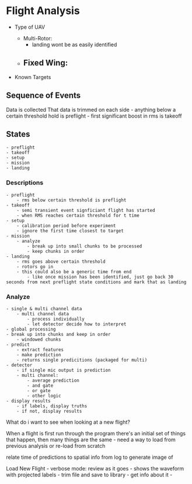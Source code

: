 # Flight Analysis


 - Type of UAV
 	- Multi-Rotor:
 		- landing wont be as easily identified
 	- Fixed Wing:
 		- 

- Known Targets



## Sequence of Events


Data is collected
That data is trimmed on each side
	- anything below a certain threshold hold is preflight
	- first significant boost in rms is takeoff











## States
	- preflight
	- takeoff
	- setup
	- mission
	- landing


### Descriptions
	- preflight
		- rms below certain threshold is preflight
	- takeoff
		- semi transient event signficiant flight has started
		- when RMS reaches certain threshold for t time
	- setup
		- calibration period before experiment
		- ignore the first time closest to target
	- mission
		- analyze
			- break up into small chunks to be processed
			- keep chunks in order
	- landing
		- rms goes above certain threshold
		- rotors go in
		- this could also be a generic time from end
			- like once mission has been identified, just go back 30 seconds from next preflight state conditions and mark that as landing




### Analyze
	- single & multi channel data
		- multi channel data
			- process individually
			- let detector decide how to interpret
	- global processing
	- break up into chunks and keep in order
		- windowed chunks
	- predict
		- extract features
		- make prediction
		- returns single predicitions (packaged for multi)
	- detector
		- if single mic output is prediction
		- multi channel: 
			- average prediction
			- and gate
			- or gate
			- other logic
	- display results
		- if labels, display truths
		- if not, display results








What do i want to see when looking at a new flight?




When a flight is first run through the program there's an initial set of things that happen, then many things are the same
	- need a way to load from previous analysis or re-load from scratch

relate time of predictions to spatial info from log to generate image of 






Load New Flight
	- verbose mode: review as it goes
		- shows the waveform with projected labels
		- trim file and save to library
		- get info about it
		- 











